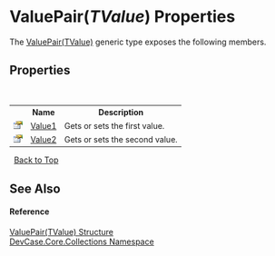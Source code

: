 # ValuePair(*TValue*) Properties
 

The <a href="T_DevCase_Core_Collections_ValuePair_1">ValuePair(TValue)</a> generic type exposes the following members.


## Properties
&nbsp;<table><tr><th></th><th>Name</th><th>Description</th></tr><tr><td>![Public property](media/pubproperty.gif "Public property")</td><td><a href="P_DevCase_Core_Collections_ValuePair_1_Value1">Value1</a></td><td>
Gets or sets the first value.</td></tr><tr><td>![Public property](media/pubproperty.gif "Public property")</td><td><a href="P_DevCase_Core_Collections_ValuePair_1_Value2">Value2</a></td><td>
Gets or sets the second value.</td></tr></table>&nbsp;
<a href="#valuepair(*tvalue*)-properties">Back to Top</a>

## See Also


#### Reference
<a href="T_DevCase_Core_Collections_ValuePair_1">ValuePair(TValue) Structure</a><br /><a href="N_DevCase_Core_Collections">DevCase.Core.Collections Namespace</a><br />